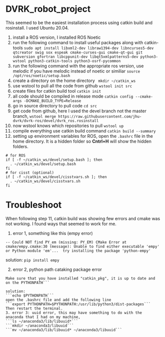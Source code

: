 # DVRK_robot_project
This seemed to be the easiest installation process using catkin build and rosinstall. I used Ubuntu 20.04. 
1. install a ROS version, I installed ROS Noetic 
2. run the following command to install useful packages along with catkin-tools ```sudo apt install libxml2-dev libraw1394-dev libncurses5-dev qtcreator swig sox espeak cmake-curses-gui cmake-qt-gui git subversion gfortran libcppunit-dev libqt5xmlpatterns5-dev python3-wstool python3-catkin-tools python3-osrf-pycommon```
3. run the following command with the appropriate ros version, use melodic if you have melodic instead of noetic or similiar ```source /opt/ros/noetic/setup.bash```
4. create a directory on the home directory ```
mkdir ~/catkin_ws```
5. use wstool to pull all the code from github ```wstool init src```
6. create files for catkin build tool ```catkin init```
7. all code should be compiled in release mode ```catkin config --cmake-args -DCMAKE_BUILD_TYPE=Release```
8. go in source directory to pull code ```cd src```
9. get code from github, here I used the devel branch not the master branch, ```wstool merge https://raw.githubusercontent.com/jhu-dvrk/dvrk-ros/devel/dvrk_ros.rosinstall```
10. now wstool knows which repositories to pull ```wstool up```
11. compile everything use catkin build command ```catkin build --summary```
12. setting up environment variables for ROS, open the ```.bashrc``` file in the home directory. It is a hidden folder so **Cntrl+H** will show the hidden folders. 
```
# for ROS
if [ -f ~/catkin_ws/devel/setup.bash ]; then
  . ~/catkin_ws/devel/setup.bash
fi
# for cisst (optional)
if [ -f ~/catkin_ws/devel/cisstvars.sh ]; then
  . ~/catkin_ws/devel/cisstvars.sh
fi
```

# Troubleshoot 
When following step 11, catkin build was showing few errors and cmake was not working. I found ways that seemed to work for me. 
1. error 1, something like this (empy error)
```
-- Could NOT find PY_em (missing: PY_EM) CMake Error at cmake/empy.cmake:30 (message): Unable to find either executable 'empy' or Python module 'em'...  try installing the package 'python-empy'
```
solution: ```pip install empy```

2. error 2, python path cataking package error
```ImportError: "from catkin_pkg.package import parse_package" failed: No module named 'catkin_pkg'
Make sure that you have installed "catkin_pkg", it is up to date and on the PYTHONPATH```

solution: 
```echo $PYTHONPATH``` 
open the .bashrc file and add the following line
```export PYTHONPATH=$PYTHONPATH:/usr/lib/python3/dist-packages```
Then restart the terminal. 
3. error 3: uuid error, this may have something to do with the anaconda that I had on my machine,  
```ls ~/anaconda3/lib/libuuid*```
```mkdir ~/anaconda3/libuuid```
```mv ~/anaconda3/lib/libuuid* ~/anaconda3/libuuid```
